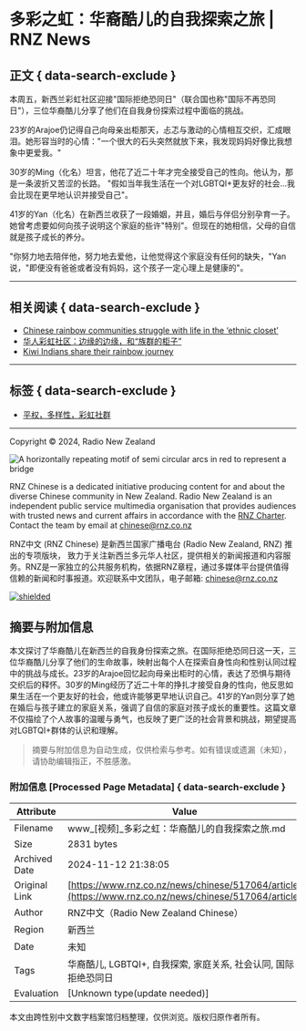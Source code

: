# 多彩之虹：华裔酷儿的自我探索之旅 | RNZ News

## 正文 { data-search-exclude }


本周五，新西兰彩虹社区迎接"国际拒绝恐同日"（联合国也称"国际不再恐同日"），三位华裔酷儿分享了他们在自我身份探索过程中面临的挑战。

23岁的Arajoe仍记得自己向母亲出柜那天，忐忑与激动的心情相互交织，汇成眼泪。她形容当时的心情："一个很大的石头突然就放下来，我发现妈妈好像比我想象中更爱我。"

30岁的Ming（化名）坦言，他花了近二十年才完全接受自己的性向。他认为，那是一条波折又苦涩的长路。 "假如当年我生活在一个对LGBTQI+更友好的社会...我会比现在更早地认识并接受自己"。

41岁的Yan（化名）在新西兰收获了一段婚姻，并且，婚后与伴侣分别孕育一子。她曾考虑要如何向孩子说明这个家庭的些许"特别"。但现在的她相信，父母的自信就是孩子成长的养分。

"你努力地去陪伴他，努力地去爱他，让他觉得这个家庭没有任何的缺失，"Yan 说，"即便没有爸爸或者没有妈妈，这个孩子一定心理上是健康的"。

---

## 相关阅读 { data-search-exclude }

- [Chinese rainbow communities struggle with life in the ‘ethnic closet’](/news/chinese/495437/chinese-rainbow-communities-struggle-with-life-in-the-ethnic-closet)
- [华人彩虹社区：边缘的边缘，和“族群的柜子”](/news/chinese/493962/article)
- [Kiwi Indians share their rainbow journey](/news/indonz/493939/kiwi-indians-share-their-rainbow-journey)

---

## 标签 { data-search-exclude }

- [平权，多样性，彩虹社群](/tags/%E5%B9%B3%E6%9D%83%EF%BC%8C%E5%A4%9A%E6%A0%B7%E6%80%A7%EF%BC%8C%E5%BD%A9%E8%99%B9%E7%A4%BE%E7%BE%A4)

---

Copyright © 2024, Radio New Zealand

![A horizontally repeating motif of semi circular arcs in red to represent a bridge](/x/banners/rnz-asia-ch-banner-05ae569422ac6083ee98acec1cce78c45ef52461d9739484081200d352e85abc.svg)

RNZ Chinese is a dedicated initiative producing content for and about the diverse Chinese community in New Zealand. Radio New Zealand is an independent public service multimedia organisation that provides audiences with trusted news and current affairs in accordance with the [RNZ Charter](https://www.rnz.co.nz/about/charter). Contact the team by email at [chinese@rnz.co.nz](mailto:chinese@rnz.co.nz)

RNZ中文 (RNZ Chinese) 是新西兰国家广播电台 (Radio New Zealand, RNZ) 推出的专项版块， 致力于关注新西兰多元华人社区，提供相关的新闻报道和内容服务。RNZ是一家独立的公共服务机构，依据RNZ章程，通过多媒体平台提供值得信赖的新闻和时事报道。欢迎联系中文团队，电子邮箱: [chinese@rnz.co.nz](mailto:chinese@rnz.co.nz)

[![shielded](https://shielded.co.nz/img/custom-logo.png)](#)

## 摘要与附加信息

<!-- tcd_abstract -->
本文探讨了华裔酷儿在新西兰的自我身份探索之旅。在国际拒绝恐同日这一天，三位华裔酷儿分享了他们的生命故事，映射出每个人在探索自身性向和性别认同过程中的挑战与成长。23岁的Arajoe回忆起向母亲出柜时的心情，表达了恐惧与期待交织后的释怀。30岁的Ming经历了近二十年的挣扎才接受自身的性向，他反思如果生活在一个更友好的社会，他或许能够更早地认识自己。41岁的Yan则分享了她在婚后与孩子建立的家庭关系，强调了自信的家庭对孩子成长的重要性。这篇文章不仅描绘了个人故事的温暖与勇气，也反映了更广泛的社会背景和挑战，期望提高对LGBTQI+群体的认识和理解。
<!-- tcd_abstract_end -->

> 摘要与附加信息为自动生成，仅供检索与参考。如有错误或遗漏（未知），请协助编辑指正，不胜感激。

### 附加信息 [Processed Page Metadata] { data-search-exclude }

| Attribute       | Value                                  |
|-----------------|----------------------------------------|
| Filename        | www_[视频]_多彩之虹：华裔酷儿的自我探索之旅.md                             |
| Size            | 2831 bytes                           |
| Archived Date   | 2024-11-12 21:38:05                             |
| Original Link   | [https://www.rnz.co.nz/news/chinese/517064/article](https://www.rnz.co.nz/news/chinese/517064/article)                       |
| Author          | RNZ中文（Radio New Zealand Chinese）                               |
| Region          | 新西兰                               |
| Date            | 未知                                 |
| Tags            | 华裔酷儿, LGBTQI+, 自我探索, 家庭关系, 社会认同, 国际拒绝恐同日                                 |
| Evaluation            | [Unknown type(update needed)]                                 |
<!-- tcd_table_end -->

本文由跨性别中文数字档案馆归档整理，仅供浏览。版权归原作者所有。
